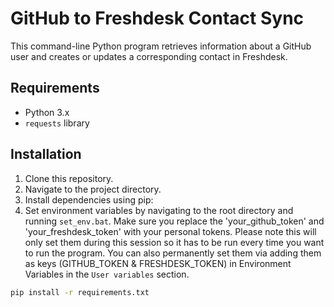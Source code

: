 
# GitHub to Freshdesk Contact Sync

This command-line Python program retrieves information about a GitHub user and creates or updates a corresponding contact in Freshdesk.

## Requirements

- Python 3.x
- `requests` library

## Installation

1. Clone this repository.
2. Navigate to the project directory.
3. Install dependencies using pip:
4. Set environment variables by navigating to the root directory and running `set_env.bat`. Make sure you replace the 'your_github_token' and 'your_freshdesk_token' with your personal tokens. Please note this will only set them during this session so it has to be run every time you want to run the program. You can also permanently set them via adding them as keys (GITHUB_TOKEN & FRESHDESK_TOKEN) in Environment Variables in the `User variables` section.

```sh
pip install -r requirements.txt
